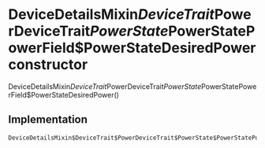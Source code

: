 


# DeviceDetailsMixin$DeviceTrait$PowerDeviceTrait$PowerState$PowerStatePowerField$PowerStateDesiredPower constructor







DeviceDetailsMixin$DeviceTrait$PowerDeviceTrait$PowerState$PowerStatePowerField$PowerStateDesiredPower()





## Implementation

```dart
DeviceDetailsMixin$DeviceTrait$PowerDeviceTrait$PowerState$PowerStatePowerField$PowerStateDesiredPower();
```







